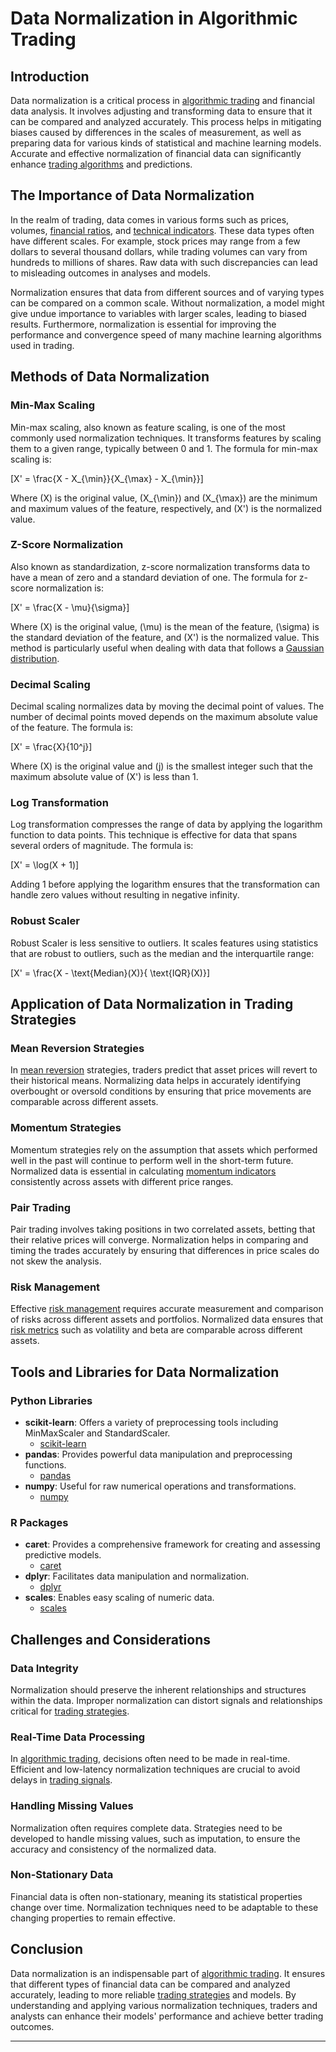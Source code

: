 # Data Normalization in Algorithmic Trading

## Introduction
Data normalization is a critical process in [algorithmic trading](../a/algorithmic_trading.md) and financial data analysis. It involves adjusting and transforming data to ensure that it can be compared and analyzed accurately. This process helps in mitigating biases caused by differences in the scales of measurement, as well as preparing data for various kinds of statistical and machine learning models. Accurate and effective normalization of financial data can significantly enhance [trading algorithms](../t/trading_algorithms.md) and predictions.

## The Importance of Data Normalization
In the realm of trading, data comes in various forms such as prices, volumes, [financial ratios](../f/financial_ratios.md), and [technical indicators](../t/technical_indicators.md). These data types often have different scales. For example, stock prices may range from a few dollars to several thousand dollars, while trading volumes can vary from hundreds to millions of shares. Raw data with such discrepancies can lead to misleading outcomes in analyses and models.

Normalization ensures that data from different sources and of varying types can be compared on a common scale. Without normalization, a model might give undue importance to variables with larger scales, leading to biased results. Furthermore, normalization is essential for improving the performance and convergence speed of many machine learning algorithms used in trading.

## Methods of Data Normalization

### Min-Max Scaling
Min-max scaling, also known as feature scaling, is one of the most commonly used normalization techniques. It transforms features by scaling them to a given range, typically between 0 and 1. The formula for min-max scaling is:

\[X' = \frac{X - X_{\min}}{X_{\max} - X_{\min}}\]

Where \(X\) is the original value, \(X_{\min}\) and \(X_{\max}\) are the minimum and maximum values of the feature, respectively, and \(X'\) is the normalized value.

### Z-Score Normalization
Also known as standardization, z-score normalization transforms data to have a mean of zero and a standard deviation of one. The formula for z-score normalization is:

\[X' = \frac{X - \mu}{\sigma}\]

Where \(X\) is the original value, \(\mu\) is the mean of the feature, \(\sigma\) is the standard deviation of the feature, and \(X'\) is the normalized value. This method is particularly useful when dealing with data that follows a [Gaussian distribution](../g/gaussian_distribution.md).

### Decimal Scaling
Decimal scaling normalizes data by moving the decimal point of values. The number of decimal points moved depends on the maximum absolute value of the feature. The formula is:

\[X' = \frac{X}{10^j}\]

Where \(X\) is the original value and \(j\) is the smallest integer such that the maximum absolute value of \(X'\) is less than 1.

### Log Transformation
Log transformation compresses the range of data by applying the logarithm function to data points. This technique is effective for data that spans several orders of magnitude. The formula is:

\[X' = \log(X + 1)\]

Adding 1 before applying the logarithm ensures that the transformation can handle zero values without resulting in negative infinity.

### Robust Scaler
Robust Scaler is less sensitive to outliers. It scales features using statistics that are robust to outliers, such as the median and the interquartile range:

\[X' = \frac{X - \text{Median}(X)}{ \text{IQR}(X)}\]

## Application of Data Normalization in Trading Strategies

### Mean Reversion Strategies
In [mean reversion](../m/mean_reversion.md) strategies, traders predict that asset prices will revert to their historical means. Normalizing data helps in accurately identifying overbought or oversold conditions by ensuring that price movements are comparable across different assets.

### Momentum Strategies
Momentum strategies rely on the assumption that assets which performed well in the past will continue to perform well in the short-term future. Normalized data is essential in calculating [momentum indicators](../m/momentum_indicators.md) consistently across assets with different price ranges.

### Pair Trading
Pair trading involves taking positions in two correlated assets, betting that their relative prices will converge. Normalization helps in comparing and timing the trades accurately by ensuring that differences in price scales do not skew the analysis.

### Risk Management
Effective [risk management](../r/risk_management.md) requires accurate measurement and comparison of risks across different assets and portfolios. Normalized data ensures that [risk metrics](../r/risk_metrics.md) such as volatility and beta are comparable across different assets.

## Tools and Libraries for Data Normalization

### Python Libraries
- **scikit-learn**: Offers a variety of preprocessing tools including MinMaxScaler and StandardScaler.
  - [scikit-learn](https://scikit-learn.org)
- **pandas**: Provides powerful data manipulation and preprocessing functions.
  - [pandas](https://pandas.pydata.org)
- **numpy**: Useful for raw numerical operations and transformations.
  - [numpy](https://numpy.org)

### R Packages
- **caret**: Provides a comprehensive framework for creating and assessing predictive models.
  - [caret](https://topepo.github.io/caret/)
- **dplyr**: Facilitates data manipulation and normalization.
  - [dplyr](https://dplyr.tidyverse.org)
- **scales**: Enables easy scaling of numeric data.
  - [scales](https://scales.r-lib.org)

## Challenges and Considerations

### Data Integrity
Normalization should preserve the inherent relationships and structures within the data. Improper normalization can distort signals and relationships critical for [trading strategies](../t/trading_strategies.md).

### Real-Time Data Processing
In [algorithmic trading](../a/algorithmic_trading.md), decisions often need to be made in real-time. Efficient and low-latency normalization techniques are crucial to avoid delays in [trading signals](../t/trading_signals.md).

### Handling Missing Values
Normalization often requires complete data. Strategies need to be developed to handle missing values, such as imputation, to ensure the accuracy and consistency of the normalized data.

### Non-Stationary Data
Financial data is often non-stationary, meaning its statistical properties change over time. Normalization techniques need to be adaptable to these changing properties to remain effective.

## Conclusion
Data normalization is an indispensable part of [algorithmic trading](../a/algorithmic_trading.md). It ensures that different types of financial data can be compared and analyzed accurately, leading to more reliable [trading strategies](../t/trading_strategies.md) and models. By understanding and applying various normalization techniques, traders and analysts can enhance their models' performance and achieve better trading outcomes.

---
